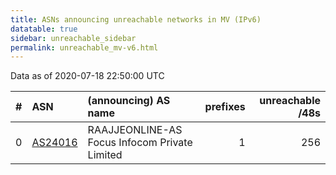 ```yaml
---
title: ASNs announcing unreachable networks in MV (IPv6)
datatable: true
sidebar: unreachable_sidebar
permalink: unreachable_mv-v6.html
---
```


Data as of 2020-07-18 22:50:00 UTC


<div class="datatable-begin"></div>

|   # | ASN                                    | (announcing) AS name                          |   prefixes |   unreachable /48s |
|----:|:---------------------------------------|:----------------------------------------------|-----------:|-------------------:|
|   0 | [AS24016](unreachable_AS24016-v6.html) | RAAJJEONLINE-AS Focus Infocom Private Limited |          1 |                256 |

<div class="datatable-end"></div>